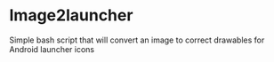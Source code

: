 Image2launcher
==============

Simple bash script that will convert an image to correct drawables for Android launcher icons
